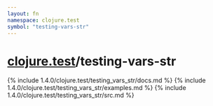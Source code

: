 ```yaml
---
layout: fn
namespace: clojure.test
symbol: "testing-vars-str"
---
```


# [clojure.test](../)/testing-vars-str

{% include 1.4.0/clojure.test/testing_vars_str/docs.md %}
{% include 1.4.0/clojure.test/testing_vars_str/examples.md %}
{% include 1.4.0/clojure.test/testing_vars_str/src.md %}

